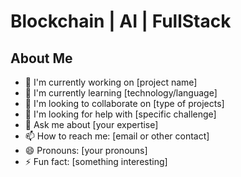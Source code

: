 # Blockchain | AI | FullStack

## About Me

- 🔭 I'm currently working on [project name]
- 🌱 I'm currently learning [technology/language]
- 👯 I'm looking to collaborate on [type of projects]
- 🤔 I'm looking for help with [specific challenge]
- 💬 Ask me about [your expertise]
- 📫 How to reach me: [email or other contact]
- 😄 Pronouns: [your pronouns]
- ⚡ Fun fact: [something interesting]
